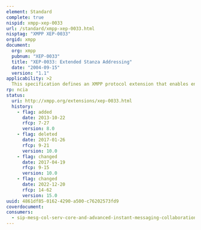 ```yaml
---
element: Standard
complete: true
nispid: xmpp-xep-0033
url: /standard/xmpp-xep-0033.html
nisptag: "XMPP XEP-0033"
orgid: xmpp
document:
  org: xmpp
  pubnum: "XEP-0033"
  title: "XEP-0033: Extended Stanza Addressing"
  date: "2004-09-15"
  version: "1.1"
applicability: >2
  This specification defines an XMPP protocol extension that enables entities to include RFC822-style address headers within XMPP stanzas in order to specify multiple recipients or sub-addresses.
rp: ncia
status:
  uri: http://xmpp.org/extensions/xep-0033.html
  history: 
    - flag: added
      date: 2013-10-22
      rfcp: 7-27
      version: 8.0
    - flag: deleted
      date: 2017-01-26
      rfcp: 9-21
      version: 10.0
    - flag: changed
      date: 2017-04-19
      rfcp: 9-15
      version: 10.0
    - flag: changed
      date: 2022-12-20
      rfcp: 14-62
      version: 15.0
uuid: 4861df85-0162-4290-a500-c76202573fd9
coverdocument:
consumers:
  - sip-mesg-col-serv-core-and-advanced-instant-messaging-collaboration
---
```

